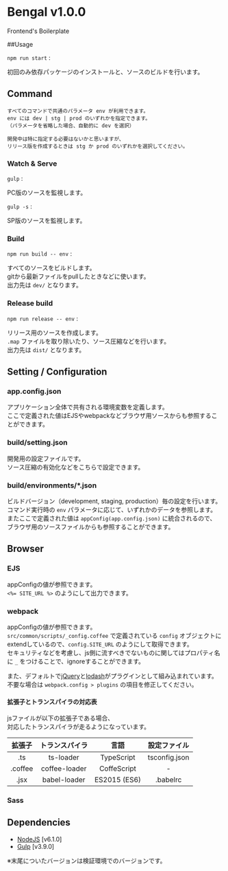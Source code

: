 # Bengal v1.0.0

Frontend's Boilerplate



##Usage

`npm run start` :  

初回のみ依存パッケージのインストールと、ソースのビルドを行います。  


## Command

	すべてのコマンドで共通のパラメータ env が利用できます。
	env には dev | stg | prod のいずれかを指定できます。
	（パラメータを省略した場合、自動的に dev を選択）

	開発中は特に指定する必要はないかと思いますが、
	リリース版を作成するときは stg か prod のいずれかを選択してください。


### Watch & Serve


`gulp` :  

PC版のソースを監視します。


`gulp -s` :  

SP版のソースを監視します。


### Build

`npm run build -- env` :  

すべてのソースをビルドします。   
gitから最新ファイルをpullしたときなどに使います。  
出力先は `dev/` となります。


### Release build

`npm run release -- env` :  

リリース用のソースを作成します。  
`.map` ファイルを取り除いたり、ソース圧縮などを行います。  
出力先は `dist/` となります。  


## Setting / Configuration


### app.config.json

アプリケーション全体で共有される環境変数を定義します。  
ここで定義された値はEJSやwebpackなどブラウザ用ソースからも参照することができます。  

### build/setting.json

開発用の設定ファイルです。  
ソース圧縮の有効化などをこちらで設定できます。

### build/environments/\*.json

ビルドバージョン（development, staging, production）毎の設定を行います。   
コマンド実行時の `env` パラメータに応じて、いずれかのデータを参照します。  
またここで定義された値は `appConfig(app.config.json)` に統合されるので、  
ブラウザ用のソースファイルからも参照することができます。


## Browser

### EJS

appConfigの値が参照できます。  
`<%= SITE_URL %>` のようにして出力できます。

### webpack

appConfigの値が参照できます。  
`src/common/scripts/_config.coffee` で定義されている `config` オブジェクトにextendしているので、`config.SITE_URL` のようにして取得できます。  
セキュリティなどを考慮し、js側に流すべきでないものに関してはプロパティ名に `_` をつけることで、ignoreすることができます。



また、デフォルトで[jQuery](https://www.npmjs.com/package/jquery)と[lodash](https://www.npmjs.com/package/lodash)がプラグインとして組み込まれています。  
不要な場合は `webpack.config > plugins` の項目を修正してください。


#### 拡張子とトランスパイラの対応表

jsファイルが以下の拡張子である場合、  
対応したトランスパイラが走るようになっています。

|拡張子|トランスパイラ|言語|設定ファイル|
|:-:|:-:|:-:|:-:|
|.ts|ts-loader|TypeScript|tsconfig.json|
|.coffee|coffee-loader|CoffeScript|-|
|.jsx|babel-loader|ES2015 (ES6)|.babelrc|

### Sass


## Dependencies

- [NodeJS](https://nodejs.org/en/) [v6.1.0]
- [Gulp](http://gulpjs.com/) [v3.9.0]

※末尾についたバージョンは検証環境でのバージョンです。

